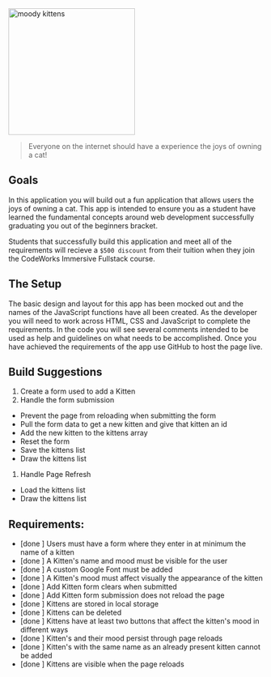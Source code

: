 <div class="text-center">
	<img src="https://codeworks.blob.core.windows.net/public/assets/img/projects/moody-logo.png" alt="moody kittens" height="250">
</div>

> Everyone on the internet should have a experience the joys of owning a cat!

## Goals
In this application you will build out a fun application that allows users the joys of owning a cat. This app is intended to ensure you as a student have learned the fundamental concepts around web development successfully graduating you out of the beginners bracket.

Students that successfully build this application and meet all of the requirements will recieve a `$500 discount` from their tuition when they join the CodeWorks Immersive Fullstack course. 

## The Setup
The basic design and layout for this app has been mocked out and the names of the JavaScript functions have all been created. As the developer you will need to work across HTML, CSS and JavaScript to complete the requirements. In the code you will see several comments intended to be used as help and guidelines on what needs to be accomplished. Once you have achieved the requirements of the app use GitHub to host the page live.

## Build Suggestions
1. Create a form used to add a Kitten
1. Handle the form submission
  - Prevent the page from reloading when submitting the form
  - Pull the form data to get a new kitten and give that kitten an id
  - Add the new kitten to the kittens array
  - Reset the form
  - Save the kittens list
  - Draw the kittens list
1. Handle Page Refresh
  - Load the kittens list
  - Draw the kittens list

## Requirements: 
- [done ] Users must have a form where they enter in at minimum the name of a kitten 
- [done ] A Kitten's name and mood must be visible for the user 
- [done ] A custom Google Font must be added 
- [done ] A Kitten's mood must affect visually the appearance of the kitten 
- [done ] Add Kitten form clears when submitted 
- [done ] Add Kitten form submission does not reload the page 
- [done ] Kittens are stored in local storage 
- [done ] Kittens can be deleted 
- [done ] Kittens have at least two buttons that affect the kitten's mood in different ways 
- [done ] Kitten's and their mood persist through page reloads 
- [done ] Kitten's with the same name as an already present kitten cannot be added 
- [done ] Kittens are visible when the page reloads

